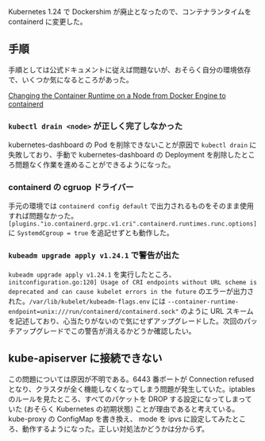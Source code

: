 Kubernetes 1.24 で Dockershim が廃止となったので、コンテナランタイムを containerd に変更した。

## 手順

手順としては公式ドキュメントに従えば問題ないが、おそらく自分の環境依存で、いくつか気になるところがあった。

[Changing the Container Runtime on a Node from Docker Engine to containerd](https://kubernetes.io/docs/tasks/administer-cluster/migrating-from-dockershim/change-runtime-containerd/)

### `kubectl drain <node>` が正しく完了しなかった

kubernetes-dashboard の Pod を削除できないことが原因で `kubectl drain` に失敗しており、手動で kubernetes-dashboard の Deployment を削除したところ問題なく作業を進めることができるようになった。

### containerd の cgruop ドライバー

手元の環境では `containerd config default` で出力されるものをそのまま使用すれば問題なかった。`[plugins."io.containerd.grpc.v1.cri".containerd.runtimes.runc.options]` に `SystemdCgroup = true` を追記せずとも動作した。

### `kubeadm upgrade apply v1.24.1` で警告が出た

`kubeadm upgrade apply v1.24.1` を実行したところ、`initconfiguration.go:120] Usage of CRI endpoints without URL scheme is deprecated and can cause kubelet errors in the future` のエラーが出力された。`/var/lib/kubelet/kubeadm-flags.env` には `--container-runtime-endpoint=unix:///run/containerd/containerd.sock"` のように URL スキームを記述しており、心当たりがないので気にせずアップグレードした。次回のパッチアップグレードでこの警告が消えるかどうか確認したい。

## kube-apiserver に接続できない

この問題については原因が不明である。6443 番ポートが Connection refused となり、クラスタが全く機能しなくなってしまう問題が発生していた。iptables のルールを見たところ、すべてのパケットを DROP する設定になってしまっていた (おそらく Kubernetes の初期状態) ことが理由であると考えている。kube-proxy の ConfigMap を書き換え、 mode を ipvs に設定してみたところ、動作するようになった。正しい対処法かどうかは分からず。
